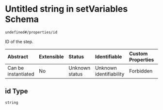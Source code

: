 # Untitled string in setVariables Schema

```txt
undefined#/properties/id
```

ID of the step.

| Abstract            | Extensible | Status         | Identifiable            | Custom Properties | Additional Properties | Access Restrictions | Defined In                                                                           |
| :------------------ | :--------- | :------------- | :---------------------- | :---------------- | :-------------------- | :------------------ | :----------------------------------------------------------------------------------- |
| Can be instantiated | No         | Unknown status | Unknown identifiability | Forbidden         | Allowed               | none                | [setVariables\_v2.schema.json\*](setVariables_v2.schema.json "open original schema") |

## id Type

`string`
